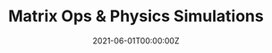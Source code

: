 ---
title: Matrix Ops & Physics Simulations
summary: Matrix Computations, Statistical Optimization and Physics simulation with advanced mathematical modelling techniques like Finite Elements Methods

tags:
  - Statistics
  - Physics
  - Optimization
date: '2021-06-01T00:00:00Z'

# Optional external URL for project (replaces project detail page).
external_link: 'https://rishidarkdevil.github.io/Numerical_Analysis_Projects/'

image:
  caption: Photo by rawpixel on Unsplash
  focal_point: Smart

# links:
#   - icon: medium
#     icon_pack: fab
#     name: Blog
#     url: https://medium.com/@rishidarkdevil/revisiting-logistic-regression-a-gentle-introduction-to-generalized-linear-models-27baae1550f
url_code: 'https://github.com/RishiDarkDevil/Numerical_Analysis_Projects'
url_pdf: ''
url_slides: ''
url_video: ''

# Slides (optional).
#   Associate this project with Markdown slides.
#   Simply enter your slide deck's filename without extension.
#   E.g. `slides = "example-slides"` references `content/slides/example-slides.md`.
#   Otherwise, set `slides = ""`.
# slides: example
---